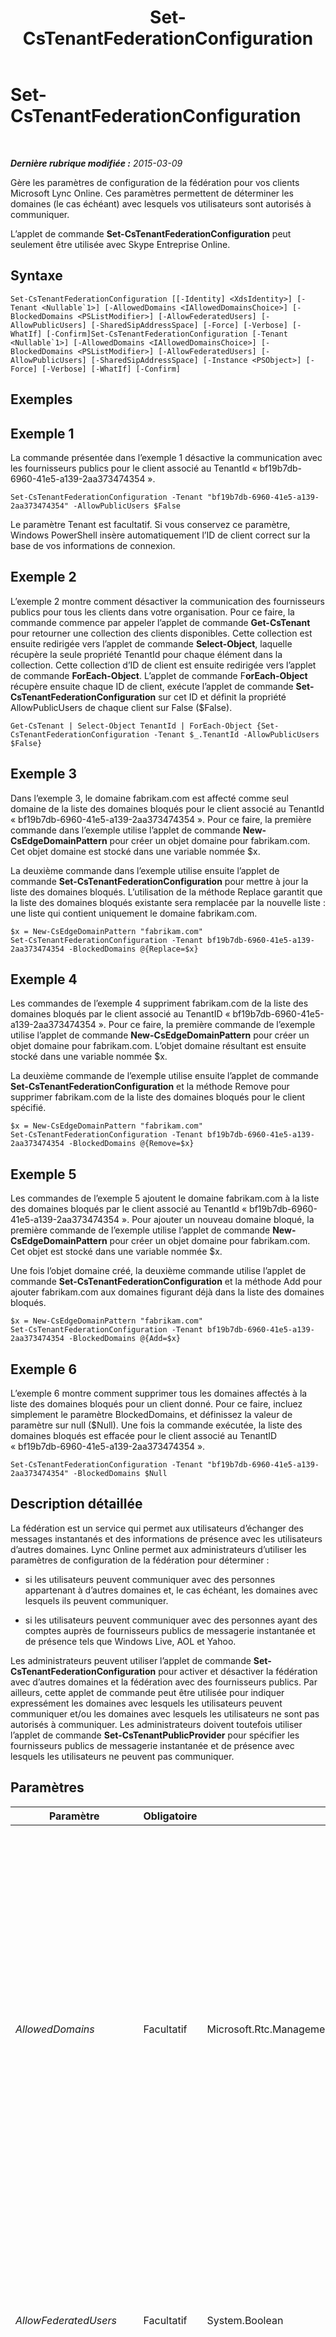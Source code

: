 ﻿---
title: Set-CsTenantFederationConfiguration
TOCTitle: Set-CsTenantFederationConfiguration
ms:assetid: e13c2f55-7a68-4174-a0da-5eec8c65f64c
ms:mtpsurl: https://technet.microsoft.com/fr-fr/library/JJ994080(v=OCS.15)
ms:contentKeyID: 53095544
ms.date: 05/20/2016
mtps_version: v=OCS.15
ms.translationtype: HT
---

# Set-CsTenantFederationConfiguration

 

_**Dernière rubrique modifiée :** 2015-03-09_

Gère les paramètres de configuration de la fédération pour vos clients Microsoft Lync Online. Ces paramètres permettent de déterminer les domaines (le cas échéant) avec lesquels vos utilisateurs sont autorisés à communiquer.

L’applet de commande **Set-CsTenantFederationConfiguration** peut seulement être utilisée avec Skype Entreprise Online.

## Syntaxe

    Set-CsTenantFederationConfiguration [[-Identity] <XdsIdentity>] [-Tenant <Nullable`1>] [-AllowedDomains <IAllowedDomainsChoice>] [-BlockedDomains <PSListModifier>] [-AllowFederatedUsers] [-AllowPublicUsers] [-SharedSipAddressSpace] [-Force] [-Verbose] [-WhatIf] [-Confirm]Set-CsTenantFederationConfiguration [-Tenant <Nullable`1>] [-AllowedDomains <IAllowedDomainsChoice>] [-BlockedDomains <PSListModifier>] [-AllowFederatedUsers] [-AllowPublicUsers] [-SharedSipAddressSpace] [-Instance <PSObject>] [-Force] [-Verbose] [-WhatIf] [-Confirm]

## Exemples

## Exemple 1

La commande présentée dans l’exemple 1 désactive la communication avec les fournisseurs publics pour le client associé au TenantId « bf19b7db-6960-41e5-a139-2aa373474354 ».

    Set-CsTenantFederationConfiguration -Tenant "bf19b7db-6960-41e5-a139-2aa373474354" -AllowPublicUsers $False

Le paramètre Tenant est facultatif. Si vous conservez ce paramètre, Windows PowerShell insère automatiquement l’ID de client correct sur la base de vos informations de connexion.

## Exemple 2

L’exemple 2 montre comment désactiver la communication des fournisseurs publics pour tous les clients dans votre organisation. Pour ce faire, la commande commence par appeler l’applet de commande **Get-CsTenant** pour retourner une collection des clients disponibles. Cette collection est ensuite redirigée vers l’applet de commande **Select-Object**, laquelle récupère la seule propriété TenantId pour chaque élément dans la collection. Cette collection d’ID de client est ensuite redirigée vers l’applet de commande **ForEach-Object**. L’applet de commande F**orEach-Object** récupère ensuite chaque ID de client, exécute l’applet de commande **Set-CsTenantFederationConfiguration** sur cet ID et définit la propriété AllowPublicUsers de chaque client sur False ($False).

    Get-CsTenant | Select-Object TenantId | ForEach-Object {Set-CsTenantFederationConfiguration -Tenant $_.TenantId -AllowPublicUsers $False}

## Exemple 3

Dans l’exemple 3, le domaine fabrikam.com est affecté comme seul domaine de la liste des domaines bloqués pour le client associé au TenantId « bf19b7db-6960-41e5-a139-2aa373474354 ». Pour ce faire, la première commande dans l’exemple utilise l’applet de commande **New-CsEdgeDomainPattern** pour créer un objet domaine pour fabrikam.com. Cet objet domaine est stocké dans une variable nommée $x.

La deuxième commande dans l’exemple utilise ensuite l’applet de commande **Set-CsTenantFederationConfiguration** pour mettre à jour la liste des domaines bloqués. L’utilisation de la méthode Replace garantit que la liste des domaines bloqués existante sera remplacée par la nouvelle liste : une liste qui contient uniquement le domaine fabrikam.com.

    $x = New-CsEdgeDomainPattern "fabrikam.com"
    Set-CsTenantFederationConfiguration -Tenant bf19b7db-6960-41e5-a139-2aa373474354 -BlockedDomains @{Replace=$x}

## Exemple 4

Les commandes de l’exemple 4 suppriment fabrikam.com de la liste des domaines bloqués par le client associé au TenantID « bf19b7db-6960-41e5-a139-2aa373474354 ». Pour ce faire, la première commande de l’exemple utilise l’applet de commande **New-CsEdgeDomainPattern** pour créer un objet domaine pour fabrikam.com. L’objet domaine résultant est ensuite stocké dans une variable nommée $x.

La deuxième commande de l’exemple utilise ensuite l’applet de commande **Set-CsTenantFederationConfiguration** et la méthode Remove pour supprimer fabrikam.com de la liste des domaines bloqués pour le client spécifié.

    $x = New-CsEdgeDomainPattern "fabrikam.com"
    Set-CsTenantFederationConfiguration -Tenant bf19b7db-6960-41e5-a139-2aa373474354 -BlockedDomains @{Remove=$x}

## Exemple 5

Les commandes de l’exemple 5 ajoutent le domaine fabrikam.com à la liste des domaines bloqués par le client associé au TenantId « bf19b7db-6960-41e5-a139-2aa373474354 ». Pour ajouter un nouveau domaine bloqué, la première commande de l’exemple utilise l’applet de commande **New-CsEdgeDomainPattern** pour créer un objet domaine pour fabrikam.com. Cet objet est stocké dans une variable nommée $x.

Une fois l’objet domaine créé, la deuxième commande utilise l’applet de commande **Set-CsTenantFederationConfiguration** et la méthode Add pour ajouter fabrikam.com aux domaines figurant déjà dans la liste des domaines bloqués.

    $x = New-CsEdgeDomainPattern "fabrikam.com"
    Set-CsTenantFederationConfiguration -Tenant bf19b7db-6960-41e5-a139-2aa373474354 -BlockedDomains @{Add=$x}

## Exemple 6

L’exemple 6 montre comment supprimer tous les domaines affectés à la liste des domaines bloqués pour un client donné. Pour ce faire, incluez simplement le paramètre BlockedDomains, et définissez la valeur de paramètre sur null ($Null). Une fois la commande exécutée, la liste des domaines bloqués est effacée pour le client associé au TenantID « bf19b7db-6960-41e5-a139-2aa373474354 ».

    Set-CsTenantFederationConfiguration -Tenant "bf19b7db-6960-41e5-a139-2aa373474354" -BlockedDomains $Null

## Description détaillée

La fédération est un service qui permet aux utilisateurs d’échanger des messages instantanés et des informations de présence avec les utilisateurs d’autres domaines. Lync Online permet aux administrateurs d’utiliser les paramètres de configuration de la fédération pour déterminer :

  -   
    si les utilisateurs peuvent communiquer avec des personnes appartenant à d’autres domaines et, le cas échéant, les domaines avec lesquels ils peuvent communiquer.

  -   
    si les utilisateurs peuvent communiquer avec des personnes ayant des comptes auprès de fournisseurs publics de messagerie instantanée et de présence tels que Windows Live, AOL et Yahoo.

Les administrateurs peuvent utiliser l’applet de commande **Set-CsTenantFederationConfiguration** pour activer et désactiver la fédération avec d’autres domaines et la fédération avec des fournisseurs publics. Par ailleurs, cette applet de commande peut être utilisée pour indiquer expressément les domaines avec lesquels les utilisateurs peuvent communiquer et/ou les domaines avec lesquels les utilisateurs ne sont pas autorisés à communiquer. Les administrateurs doivent toutefois utiliser l’applet de commande **Set-CsTenantPublicProvider** pour spécifier les fournisseurs publics de messagerie instantanée et de présence avec lesquels les utilisateurs ne peuvent pas communiquer.

## Paramètres


<table>
<colgroup>
<col style="width: 25%" />
<col style="width: 25%" />
<col style="width: 25%" />
<col style="width: 25%" />
</colgroup>
<thead>
<tr class="header">
<th>Paramètre</th>
<th>Obligatoire</th>
<th>Type</th>
<th>Description</th>
</tr>
</thead>
<tbody>
<tr class="odd">
<td><p><em>AllowedDomains</em></p></td>
<td><p>Facultatif</p></td>
<td><p>Microsoft.Rtc.Management.WritableConfig.Settings.Edge.IAllowedDomainsChoice</p></td>
<td><p>Objets domaine (créés à l’aide de l’applet de commande <strong>New-CsEdgeAllowList</strong> ou <strong>New-CsEdgeAllowAllKnownDomains</strong>) qui représentent les domaines avec lesquels les utilisateurs peuvent communiquer. Si l’applet de commande <strong>New-CsEdgeAllowAllKnownDomains</strong> est utilisée, les utilisateurs peuvent communiquer avec n’importe quel domaine ne figurant pas dans la liste des domaines bloqués. Si l’applet de commande <strong>New-CsEdgeAllowList</strong> est utilisée, les utilisateurs peuvent seulement communiquer avec les domaines qui ont été ajoutés à la liste des domaines autorisés.</p>
<p>Notez que des valeurs de chaîne ne peuvent pas être transmises directement au paramètre AllowedDomains. Vous devez créer une référence d’objet à l’aide de l’applet de commande <strong>New-CsEdgeAllowList</strong> ou <strong>New-CsEdgeAllowAllKnownDomains</strong>, puis utiliser la variable de référence d’objet comme valeur de paramètre.</p></td>
</tr>
<tr class="even">
<td><p><em>AllowFederatedUsers</em></p></td>
<td><p>Facultatif</p></td>
<td><p>System.Boolean</p></td>
<td><p>Lorsqu’il est défini sur True (valeur par défaut), les utilisateurs pourront éventuellement communiquer avec les utilisateurs des autres domaines. Si cette propriété est définie sur False, les utilisateurs ne peuvent pas communiquer avec les utilisateurs des autres domaines, quelles que soient les valeurs affectées aux propriétés AllowedDomains et BlockedDomains.</p></td>
</tr>
<tr class="odd">
<td><p><em>AllowPublicUsers</em></p></td>
<td><p>Facultatif</p></td>
<td><p>System.Boolean</p></td>
<td><p>Lorsqu’il est défini sur True (valeur par défaut), les utilisateurs pourront éventuellement communiquer avec les utilisateurs dont le compte est hébergé auprès de fournisseurs publics de messagerie instantanée et de présence tels que Windows Live, Yahoo, et AOL. La collection de fournisseurs publics avec lesquels les utilisateurs peuvent effectivement communiquer est gérée à l’aide de l’applet de commande Set-CsTenantPublicProvider.</p></td>
</tr>
<tr class="even">
<td><p><em>BlockedDomains</em></p></td>
<td><p>Facultatif</p></td>
<td><p>System.Boolean</p></td>
<td><p>Si la propriété AllowedDomains a été définie sur AllowAllKnownDomains, les utilisateurs seront autorisés à communiquer avec les utilisateurs appartenant à d’autres domaines, à l’exception des domaines qui apparaissent dans la liste des domaines bloqués. Si la propriété AllowedDomains n’a pas été définie sur AllowAllKnownDomains, la liste des domaines bloqués est ignorée, et les utilisateurs peuvent seulement communiquer avec les domaines expressément ajoutés à la liste des domaines autorisés.</p></td>
</tr>
<tr class="odd">
<td><p><em>Confirm</em></p></td>
<td><p>Facultatif</p></td>
<td><p>System.Management.Automation.SwitchParameter</p></td>
<td><p>Vous demande confirmation avant d’exécuter la commande.</p></td>
</tr>
<tr class="even">
<td><p><em>Force</em></p></td>
<td><p>Facultatif</p></td>
<td><p>System.Management.Automation.SwitchParameter</p></td>
<td><p>Supprime l’affichage de tous les messages d’erreur récupérable susceptibles d’apparaître lors de l’exécution de la commande.</p></td>
</tr>
<tr class="odd">
<td><p><em>Identity</em></p></td>
<td><p>Facultatif</p></td>
<td><p>Microsoft.Rtc.Management.Xds.XdsIdentity</p></td>
<td><p>Spécifie la collection de paramètres de configuration de la fédération de client devant être modifiés. Comme chaque client est limité à une seule collection globale de paramètres de fédération, il n’est pas utile d’inclure ce paramètre lorsque vous appelez l’applet de commande <strong>Set-CsTenantFederationConfiguration</strong>. Si vous choisissez d’utiliser le paramètre Identity, vous devez également inclure le paramètre Tenant. Par exemple :</p>
<p>Set-CsTenantFederationConfiguration -Tenant &quot;bf19b7db-6960-41e5-a139-2aa373474354&quot; –Identity &quot;global&quot;</p></td>
</tr>
<tr class="even">
<td><p><em>Instance</em></p></td>
<td><p>Facultatif</p></td>
<td><p>System.Management.Automation.PSObject</p></td>
<td><p>Permet de transmettre une référence à un objet à l’applet de commande plutôt que de définir des valeurs de paramètre individuelles.</p></td>
</tr>
<tr class="odd">
<td><p><em>SharedSipAddressSpace</em></p></td>
<td><p>Facultatif</p></td>
<td><p>System.Boolean</p></td>
<td><p>Lorsqu’il est défini sur True, indique que les utilisateurs hébergés sur Lync Online utilisent le même domaine SIP que ceux hébergés sur la version locale de Lync Server. La valeur par défaut est False, ce qui signifie que les deux ensembles d’utilisateurs ont des domaines SIP différents.</p></td>
</tr>
<tr class="even">
<td><p><em>Tenant</em></p></td>
<td><p>Facultatif</p></td>
<td><p>System.Guid</p></td>
<td><p>GUID du compte de client dont les paramètres de fédération sont modifiés. Par exemple :</p>
<p>–Tenant &quot;38aad667-af54-4397-aaa7-e94c79ec2308&quot;</p>
<p>Vous pouvez retourner l’ID de chacun de vos clients en exécutant la commande suivante :</p>
<p>Get-CsTenant | Select-Object DisplayName, TenantID</p>
<p>Si vous utilisez une session à distance de Windows PowerShell et que vous êtes seulement connecté à Skype Entreprise Online, vous n’avez pas besoin d’inclure le paramètre Tenant. L’ID de client est renseigné automatiquement sur la base de vos informations de connexion. Le paramètre Tenant est principalement destiné à être utilisé dans un déploiement hybride.</p></td>
</tr>
<tr class="odd">
<td><p><em>WhatIf</em></p></td>
<td><p>Facultatif</p></td>
<td><p>System.Management.Automation.SwitchParameter</p></td>
<td><p>Décrit ce qui se passe si vous exécutez la commande sans l’exécuter réellement.</p></td>
</tr>
</tbody>
</table>


## Types d’entrées

L’applet de commande **Set-CsTenantFederationConfiguration** accepte les instances redirigées de l’objet Microsoft.Rtc.Management.WritableConfig.Settings.Edge.TenantFederationSettings.

## Types de retours

Aucun. L’applet de commande **Set-CsTenantFederationConfiguration** modifie à la place les instances existantes de l’objet Microsoft.Rtc.Management.WritableConfig.Settings.Edge.TenantFederationSettings.

## Voir aussi

#### Autres ressources

[Get-CsTenantFederationConfiguration](get-cstenantfederationconfiguration.md)

